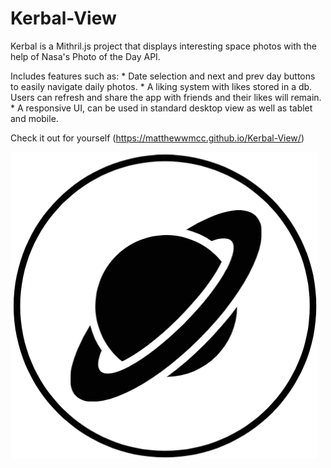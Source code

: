 # Kerbal-View

Kerbal is a Mithril.js project that displays interesting space photos with the help of Nasa's Photo of the Day API.

Includes features such as:
    * Date selection and next and prev day buttons to easily navigate daily photos.
    * A liking system with likes stored in a db. Users can refresh and share the app with friends and their likes will remain.
    * A responsive UI, can be used in standard desktop view as well as tablet and mobile.

Check it out for yourself (https://matthewwmcc.github.io/Kerbal-View/)

![alt text](/images/kerbal-favicon.png "Logo")
